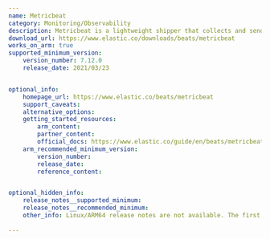 ```yaml
---
name: Metricbeat
category: Monitoring/Observability
description: Metricbeat is a lightweight shipper that collects and sends metrics from your systems and services. It helps monitor performance, utilization, and health metrics in real-time, aiding in proactive system management and troubleshooting.
download_url: https://www.elastic.co/downloads/beats/metricbeat
works_on_arm: true
supported_minimum_version:
    version_number: 7.12.0
    release_date: 2021/03/23


optional_info:
    homepage_url: https://www.elastic.co/beats/metricbeat
    support_caveats:
    alternative_options:
    getting_started_resources:
        arm_content:
        partner_content:
        official_docs: https://www.elastic.co/guide/en/beats/metricbeat/current/metricbeat-installation-configuration.html
    arm_recommended_minimum_version:
        version_number:
        release_date:
        reference_content:


optional_hidden_info:
    release_notes__supported_minimum:
    release_notes__recommended_minimum:
    other_info: Linux/ARM64 release notes are not available. The first Linux/ARM64 tar file is available in version v[7.12.0](https://artifacts.elastic.co/downloads/beats/metricbeat/metricbeat-7.12.0-linux-arm64.tar.gz).
  
---
```

